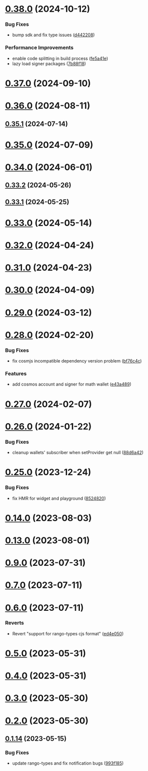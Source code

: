 # [0.38.0](https://github.com/rango-exchange/rango-client/compare/provider-math-wallet@0.37.0...provider-math-wallet@0.38.0) (2024-10-12)


### Bug Fixes

* bump sdk and fix type issues ([d442208](https://github.com/rango-exchange/rango-client/commit/d4422083bf5dd27d5f509ce1db7f9560d05428c8))


### Performance Improvements

* enable code splitting in build process ([fe5a41e](https://github.com/rango-exchange/rango-client/commit/fe5a41e0e297298de11cd74ca5825544742aa03a))
* lazy load signer packages ([7b88f18](https://github.com/rango-exchange/rango-client/commit/7b88f1834f7b29b4b81ab6c81a07bb88e8ccf55c))



# [0.37.0](https://github.com/rango-exchange/rango-client/compare/provider-math-wallet@0.36.0...provider-math-wallet@0.37.0) (2024-09-10)



# [0.36.0](https://github.com/rango-exchange/rango-client/compare/provider-math-wallet@0.35.1...provider-math-wallet@0.36.0) (2024-08-11)



## [0.35.1](https://github.com/rango-exchange/rango-client/compare/provider-math-wallet@0.35.0...provider-math-wallet@0.35.1) (2024-07-14)



# [0.35.0](https://github.com/rango-exchange/rango-client/compare/provider-math-wallet@0.33.2...provider-math-wallet@0.35.0) (2024-07-09)



# [0.34.0](https://github.com/rango-exchange/rango-client/compare/provider-math-wallet@0.33.2...provider-math-wallet@0.34.0) (2024-06-01)



## [0.33.2](https://github.com/rango-exchange/rango-client/compare/provider-math-wallet@0.33.1...provider-math-wallet@0.33.2) (2024-05-26)



## [0.33.1](https://github.com/rango-exchange/rango-client/compare/provider-math-wallet@0.33.0...provider-math-wallet@0.33.1) (2024-05-25)



# [0.33.0](https://github.com/rango-exchange/rango-client/compare/provider-math-wallet@0.32.0...provider-math-wallet@0.33.0) (2024-05-14)



# [0.32.0](https://github.com/rango-exchange/rango-client/compare/provider-math-wallet@0.31.0...provider-math-wallet@0.32.0) (2024-04-24)



# [0.31.0](https://github.com/rango-exchange/rango-client/compare/provider-math-wallet@0.30.0...provider-math-wallet@0.31.0) (2024-04-23)



# [0.30.0](https://github.com/rango-exchange/rango-client/compare/provider-math-wallet@0.29.0...provider-math-wallet@0.30.0) (2024-04-09)



# [0.29.0](https://github.com/rango-exchange/rango-client/compare/provider-math-wallet@0.28.0...provider-math-wallet@0.29.0) (2024-03-12)



# [0.28.0](https://github.com/rango-exchange/rango-client/compare/provider-math-wallet@0.27.0...provider-math-wallet@0.28.0) (2024-02-20)


### Bug Fixes

* fix cosmjs incompatible dependency version problem ([bf76c4c](https://github.com/rango-exchange/rango-client/commit/bf76c4ca19db0f28ceaa83d89982f0972ec730ac))


### Features

* add cosmos account and signer for math wallet ([e43a489](https://github.com/rango-exchange/rango-client/commit/e43a48936a63804d688f3ad1408244d7f2ff32f2))



# [0.27.0](https://github.com/rango-exchange/rango-client/compare/provider-math-wallet@0.26.0...provider-math-wallet@0.27.0) (2024-02-07)



# [0.26.0](https://github.com/rango-exchange/rango-client/compare/provider-math-wallet@0.25.0...provider-math-wallet@0.26.0) (2024-01-22)


### Bug Fixes

* cleanup wallets' subscriber when setProvider get null ([88d6a42](https://github.com/rango-exchange/rango-client/commit/88d6a423c49b34b3d9ff567e22df36c3b009bb76))



# [0.25.0](https://github.com/rango-exchange/rango-client/compare/provider-math-wallet@0.23.0...provider-math-wallet@0.25.0) (2023-12-24)


### Bug Fixes

* fix HMR for widget and playground ([8524820](https://github.com/rango-exchange/rango-client/commit/8524820f10cf0b8921f3db0c4f620ff98daa4103))



# [0.14.0](https://github.com/rango-exchange/rango-client/compare/provider-math-wallet@0.13.0...provider-math-wallet@0.14.0) (2023-08-03)



# [0.13.0](https://github.com/rango-exchange/rango-client/compare/provider-math-wallet@0.12.0...provider-math-wallet@0.13.0) (2023-08-01)



# [0.9.0](https://github.com/rango-exchange/rango-client/compare/provider-math-wallet@0.8.0...provider-math-wallet@0.9.0) (2023-07-31)



# [0.7.0](https://github.com/rango-exchange/rango-client/compare/provider-math-wallet@0.6.0...provider-math-wallet@0.7.0) (2023-07-11)



# [0.6.0](https://github.com/rango-exchange/rango-client/compare/provider-math-wallet@0.5.0...provider-math-wallet@0.6.0) (2023-07-11)


### Reverts

* Revert "support for rango-types cjs format" ([ed4e050](https://github.com/rango-exchange/rango-client/commit/ed4e050bfc0dcde7aeffa6b0d73b02080a5721eb))



# [0.5.0](https://github.com/rango-exchange/rango-client/compare/provider-math-wallet@0.4.0...provider-math-wallet@0.5.0) (2023-05-31)



# [0.4.0](https://github.com/rango-exchange/rango-client/compare/provider-math-wallet@0.3.0...provider-math-wallet@0.4.0) (2023-05-31)



# [0.3.0](https://github.com/rango-exchange/rango-client/compare/provider-math-wallet@0.2.0...provider-math-wallet@0.3.0) (2023-05-30)



# [0.2.0](https://github.com/rango-exchange/rango-client/compare/provider-math-wallet@0.1.15...provider-math-wallet@0.2.0) (2023-05-30)



## [0.1.14](https://github.com/rango-exchange/rango-client/compare/provider-math-wallet@0.1.13...provider-math-wallet@0.1.14) (2023-05-15)


### Bug Fixes

* update rango-types and fix notification bugs ([993f185](https://github.com/rango-exchange/rango-client/commit/993f185e0b8c5e5e15a2c65ba2d85d1f9c8daa90))



